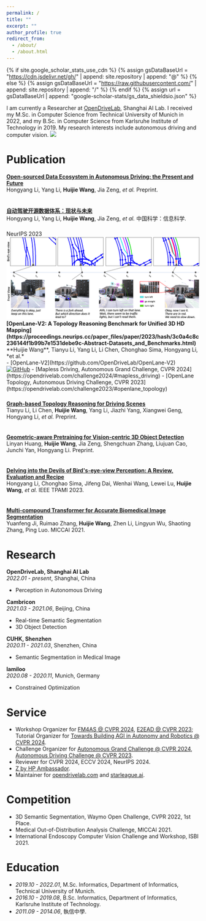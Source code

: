 ```yaml
---
permalink: /
title: ""
excerpt: ""
author_profile: true
redirect_from: 
  - /about/
  - /about.html
---
```


{% if site.google_scholar_stats_use_cdn %}
{% assign gsDataBaseUrl = "https://cdn.jsdelivr.net/gh/" | append: site.repository | append: "@" %}
{% else %}
{% assign gsDataBaseUrl = "https://raw.githubusercontent.com/" | append: site.repository | append: "/" %}
{% endif %}
{% assign url = gsDataBaseUrl | append: "google-scholar-stats/gs_data_shieldsio.json" %}

<span class='anchor' id='about-me'></span>

I am currently a Researcher at [OpenDriveLab](https://opendrivelab.com), Shanghai AI Lab. I received my M.Sc. in Computer Science from Technical University of Munich in 2022, and my B.Sc. in Computer Science from Karlsruhe Institute of Technology in 2019. My research interests include autonomous driving and computer vision. <a href='https://scholar.google.com/citations?user=Xg4cp-EAAAAJ'><img src="https://img.shields.io/endpoint?url={{ url | url_encode }}&logo=Google%20Scholar&logoColor=4a4e52&labelColor=ffffff&color=5a32a0&style=flat&label=citations"></a>



<!-- # 🔥 News
- *2022.02*: &nbsp;🎉🎉 Lorem ipsum dolor sit amet, consectetur adipiscing elit. Vivamus ornare aliquet ipsum, ac tempus justo dapibus sit amet. 
- *2022.02*: &nbsp;🎉🎉 Lorem ipsum dolor sit amet, consectetur adipiscing elit. Vivamus ornare aliquet ipsum, ac tempus justo dapibus sit amet.  -->



# Publication

<b>[Open-sourced Data Ecosystem in Autonomous Driving: the Present and Future](https://arxiv.org/abs/2312.03408)</b><br>
Hongyang Li, Yang Li, **Huijie Wang**, Jia Zeng, *et al.* Preprint.

<div style="height: 8px;"> </div>

<b>[自动驾驶开源数据体系：现状与未来](https://doi.org/10.1360/SSI-2023-0313)</b><br>
Hongyang Li, Yang Li, **Huijie Wang**, Jia Zeng, *et al.* 中国科学：信息科学.

<div style="height: 8px;"> </div>

<div class='paper-box'>
  <div class='paper-box-image'>
    <div>
      <div class="badge">NeurIPS 2023</div>
      <img src='images/openlane-v2.png' >
    </div>
  </div>
  <div class='paper-box-text' markdown="1">
<b>[OpenLane-V2: A Topology Reasoning Benchmark for Unified 3D HD Mapping](https://proceedings.neurips.cc/paper_files/paper/2023/hash/3c0a4c8c236144f1b99b7e1531debe9c-Abstract-Datasets_and_Benchmarks.html)</b><br>
**Huijie Wang**, Tianyu Li, Yang Li, Li Chen, Chonghao Sima, Hongyang Li, *et al.*<br>
  - [OpenLane-V2](https://github.com/OpenDriveLab/OpenLane-V2) &nbsp; <a href="https://github.com/OpenDriveLab/OpenLane-V2"><img src="https://img.shields.io/github/stars/OpenDriveLab/OpenLane-V2?style=social&logo=GitHub&logoColor=4a4e52&labelColor=ffffff&color=5a32a0&style=flat&label=stars" alt="GitHub"/></a>
  - [Mapless Driving, Autonomous Grand Challenge, CVPR 2024](https://opendrivelab.com/challenge2024/#mapless_driving)
  - [OpenLane Topology, Autonomous Driving Challenge, CVPR 2023](https://opendrivelab.com/challenge2023/#openlane_topology)
</div>
</div>

<div style="height: 8px;"> </div>

<b>[Graph-based Topology Reasoning for Driving Scenes](https://arxiv.org/abs/2304.05277)</b><br>
Tianyu Li, Li Chen, **Huijie Wang**, Yang Li, Jiazhi Yang, Xiangwei Geng, Hongyang Li, *et al.* Preprint.

<div style="height: 8px;"> </div>

<b>[Geometric-aware Pretraining for Vision-centric 3D Object Detection](https://arxiv.org/abs/2304.03105)</b><br>
Linyan Huang, **Huijie Wang**, Jia Zeng, Shengchuan Zhang, Liujuan Cao, Junchi Yan, Hongyang Li. Preprint.

<div style="height: 8px;"> </div>

<b>[Delving into the Devils of Bird's-eye-view Perception: A Review, Evaluation and Recipe](https://ieeexplore.ieee.org/document/10321736)</b><br>
Hongyang Li, Chonghao Sima, Jifeng Dai, Wenhai Wang, Lewei Lu, **Huijie Wang**, *et al.* IEEE TPAMI 2023.

<div style="height: 8px;"> </div>

<b>[Multi-compound Transformer for Accurate Biomedical Image Segmentation](https://link.springer.com/chapter/10.1007/978-3-030-87193-2_31)</b><br>
Yuanfeng Ji, Ruimao Zhang, **Huijie Wang**, Zhen Li, Lingyun Wu, Shaoting Zhang, Ping Luo. MICCAI 2021.



# Research
<b>OpenDriveLab, Shanghai AI Lab</b>
<br> 
*2022.01 - present*, Shanghai, China
<br>
- Perception in Autonomous Driving

<b>Cambricon</b>
<br> 
*2021.03 - 2021.06*, Beijing, China
<br>
- Real-time Semantic Segmentation
- 3D Object Detection

<b>CUHK, Shenzhen</b>
<br> 
*2020.11 - 2021.03*, Shenzhen, China
<br>
- Semantic Segmentation in Medical Image

<b>lamiloo</b>
<br> 
*2020.08 - 2020.11*, Munich, Germany
<br>
- Constrained Optimization



# Service
- Workshop Organizer for [FM4AS @ CVPR 2024](https://opendrivelab.com/cvpr2024/workshop/), [E2EAD @ CVPR 2023](https://opendrivelab.com/e2ead/cvpr23); Tutorial Organizer for [Towards Building AGI in Autonomy and Robotics @ CVPR 2024](https://opendrivelab.com/cvpr2024/tutorial/).
- Challenge Organizer for [Autonomous Grand Challenge @ CVPR 2024](https://opendrivelab.com/challenge2024/), [Autonomous Driving Challenge @ CVPR 2023](https://opendrivelab.com/challenge2023/).
- Reviewer for CVPR 2024, ECCV 2024, NeurIPS 2024.
- <a href="https://www.hp.com/us-en/workstations/industries/ambassadors.html" target="_blank">Z by HP Ambassador</a>.
- Maintainer for [opendrivelab.com](https://opendrivelab.com/) and [starleague.ai](https://starleague.ai/).


# Competition
- 3D Semantic Segmentation, Waymo Open Challenge, CVPR 2022, 1st Place. 
- Medical Out-of-Distribution Analysis Challenge, MICCAI 2021. 
- International Endoscopy Computer Vision Challenge and Workshop, ISBI 2021.



# Education
- *2019.10 - 2022.01*, M.Sc. Informatics, Department of Informatics, Technical University of Munich. 
- *2016.10 - 2019.08*, B.Sc. Informatics, Department of Informatics, Karlsruhe Institute of Technology. 
- *2011.09 - 2014.06*, 執信中學. 



<!-- # 💬 Invited Talks
- *2021.06*, Lorem ipsum dolor sit amet, consectetur adipiscing elit. Vivamus ornare aliquet ipsum, ac tempus justo dapibus sit amet. 
- *2021.03*, Lorem ipsum dolor sit amet, consectetur adipiscing elit. Vivamus ornare aliquet ipsum, ac tempus justo dapibus sit amet.  \| [\[video\]](https://github.com/) -->
